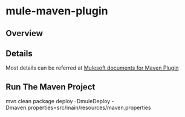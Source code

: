 # mule-maven-plugin
## Overview

## Details
Most details can be referred at [Mulesoft documents for Maven Plugin](https://docs.mulesoft.com/mule-runtime/4.1/ch-deploy-mule-application-mmp-task)

## Run The Maven Project

mvn clean package deploy -DmuleDeploy -Dmaven.properties=src/main/resources/maven.properties